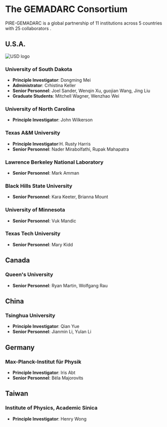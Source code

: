 ---
---
<!-- Jumbo Header start -->
<div class="jumbotron">
 <div class="container text-center">
	<h1>The GEMADARC Consortium</h1>
 </div>
</div>
<!-- Jumbo Header end -->

<p class="lead text-center">PIRE-GEMADARC is a global partnership of 11 institutions across 5 countries with 25 collaborators .</p>

## U.S.A.

<div class="well">
    <div class="float-center"><img class="media-object" src="https://upload.wikimedia.org/wikipedia/en/thumb/d/d9/University_of_South_Dakota_seal.png/175px-University_of_South_Dakota_seal.png" alt="USD logo"></div>
    <div class="float-center">
    <h3>University of South Dakota</h3>
    <ul>
      <li><b>Principle Investigator</b>: Dongming Mei </li>
      <li><b>Administrator</b>: Crhistina Keller </li>
      <li><b>Senior Personnel</b>: Joel Sander, Wenqin Xu, guojian Wang, Jing Liu</li>
      <li><b>Graduate Students</b>: Mitchell Wagner, Wenzhao Wei</li>
    </ul>
    </div>
</div>

### University of North Carolina

- **Principle Investigator**: John Wilkerson

### Texas A&M University

- **Principle Investigator**:H. Rusty Harris
- **Senior Personnel**: Nader Mirabolfathi, Rupak Mahapatra

###  Lawrence Berkeley National Laboratory

- **Senior Personnel**: Mark Amman

### Black Hills State University

- **Senior Personnel**: Kara Keeter, Brianna Mount

### University of Minnesota 

- **Senior Personnel**: Vuk Mandic

### Texas Tech University

- **Senior Personnel**: Mary Kidd

## Canada

### Queen's University

- **Senior Personnel**: Ryan Martin, Wolfgang Rau

## China

### Tsinghua University

- **Principle Investigator**: Qian Yue
- **Senior Personnel**: Jianmin Li, Yulan Li

## Germany

### Max-Planck-Institut für Physik

- **Principle Investigator**: Iris Abt
- **Senior Personnel**: Béla Majorovits

## Taiwan

### Institute of Physics, Academic Sinica

- **Principle Investigator**: Henry Wong
